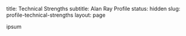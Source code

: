 title: Technical Strengths
subtitle: Alan Ray Profile
status: hidden
slug: profile-technical-strengths
layout: page

ipsum